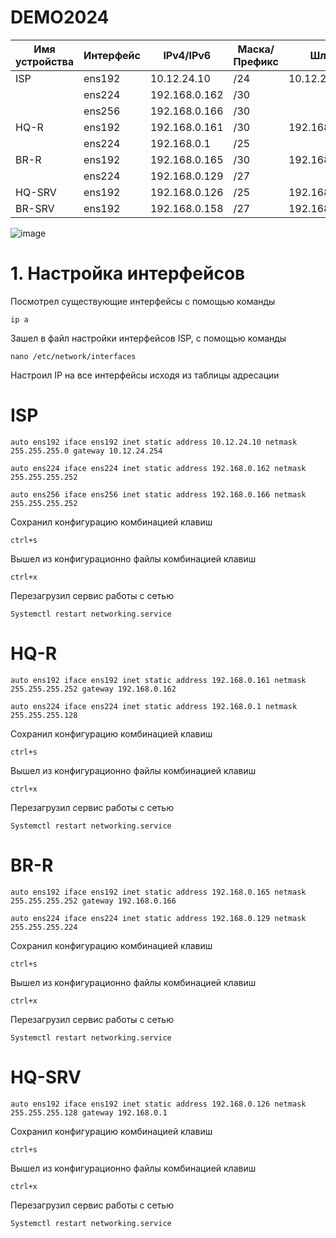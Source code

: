 # DEMO2024
|Имя устройства  |Интерфейс           |IPv4/IPv6       |Маска/Префикс   |Шлюз                  |                       
|  ------------- | -------------      | -------------  |  ------------- |  -------------       |                    
|ISP             |ens192              |10.12.24.10     |/24             |10.12.24.254          |      
|                |ens224              |192.168.0.162   |/30             |                      |
|                |ens256              |192.168.0.166   |/30             |                      |
|HQ-R            |ens192              |192.168.0.161   |/30             |192.168.0.162         |                                   
|                |ens224              |192.168.0.1     |/25             |                      |
|BR-R            |ens192              |192.168.0.165   |/30             |192.168.0.166         |                                  
|                |ens224              |192.168.0.129   |/27             |                      |
|HQ-SRV          |ens192              |192.168.0.126   |/25             |192.168.0.1           |                                   
|BR-SRV          |ens192              |192.168.0.158   |/27             |192.168.0.129         |                      

![image](https://github.com/Timurssa39/DEMO2024/assets/148869003/6adb776a-6e3c-4f4e-a433-1c9a1b77fdde)

# 1. Настройка интерфейсов
Посмотрел существующие интерфейсы с помощью команды 

``ip a``

Зашел в файл настройки интерфейсов ISP, с помощью команды

``nano /etc/network/interfaces``


Настроил IP на все интерфейсы исходя из таблицы адресации

# ISP

``auto ens192
iface ens192 inet static
address 10.12.24.10
netmask 255.255.255.0
gateway 10.12.24.254``

``auto ens224
iface ens224 inet static
address 192.168.0.162
netmask 255.255.255.252``

``auto ens256
iface ens256 inet static
address 192.168.0.166
netmask 255.255.255.252``

Сохранил конфигурацию комбинацией клавиш 

``ctrl+s``

Вышел из конфигурационно файлы комбинацией клавиш

``ctrl+x``

Перезагрузил сервис работы с сетью

``Systemctl restart networking.service``

# HQ-R

``auto ens192
iface ens192 inet static
address 192.168.0.161
netmask 255.255.255.252
gateway 192.168.0.162``

``auto ens224
iface ens224 inet static
address 192.168.0.1
netmask 255.255.255.128``

Сохранил конфигурацию комбинацией клавиш 

``ctrl+s``

Вышел из конфигурационно файлы комбинацией клавиш

``ctrl+x``

Перезагрузил сервис работы с сетью

``Systemctl restart networking.service``

# BR-R

``auto ens192
iface ens192 inet static
address 192.168.0.165
netmask 255.255.255.252
gateway 192.168.0.166``

``auto ens224
iface ens224 inet static
address 192.168.0.129
netmask 255.255.255.224``

Сохранил конфигурацию комбинацией клавиш 

``ctrl+s``

Вышел из конфигурационно файлы комбинацией клавиш

``ctrl+x``

Перезагрузил сервис работы с сетью

``Systemctl restart networking.service``

# HQ-SRV

``auto ens192
iface ens192 inet static
address 192.168.0.126
netmask 255.255.255.128
gateway 192.168.0.1``

Сохранил конфигурацию комбинацией клавиш 

``ctrl+s``

Вышел из конфигурационно файлы комбинацией клавиш

``ctrl+x``

Перезагрузил сервис работы с сетью

``Systemctl restart networking.service``












  
 

